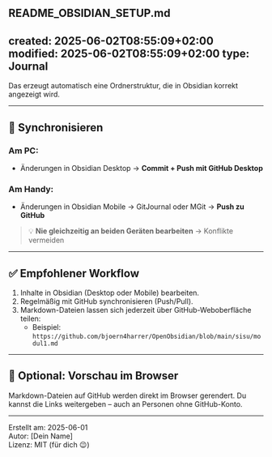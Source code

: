README_OBSIDIAN_SETUP.md
---
created: 2025-06-02T08:55:09+02:00
modified: 2025-06-02T08:55:09+02:00
type: Journal
---

Das erzeugt automatisch eine Ordnerstruktur, die in Obsidian korrekt angezeigt wird.

---

## 🔄 Synchronisieren

### Am PC:
- Änderungen in Obsidian Desktop → **Commit + Push mit GitHub Desktop**

### Am Handy:
- Änderungen in Obsidian Mobile → GitJournal oder MGit → **Push zu GitHub**

> 💡 **Nie gleichzeitig an beiden Geräten bearbeiten** → Konflikte vermeiden

---

## ✅ Empfohlener Workflow

1. Inhalte in Obsidian (Desktop oder Mobile) bearbeiten.
2. Regelmäßig mit GitHub synchronisieren (Push/Pull).
3. Markdown-Dateien lassen sich jederzeit über GitHub-Weboberfläche teilen:
   - Beispiel:  
     `https://github.com/bjoern4harrer/OpenObsidian/blob/main/sisu/modul1.md`

---

## 📎 Optional: Vorschau im Browser

Markdown-Dateien auf GitHub werden direkt im Browser gerendert. Du kannst die Links weitergeben – auch an Personen ohne GitHub-Konto.

---

Erstellt am: 2025-06-01  
Autor: [Dein Name]  
Lizenz: MIT (für dich 😉)
